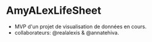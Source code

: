 # AmyALexLifeSheet
- MVP d'un projet de visualisation de données en cours.
- collaborateurs: @realalexis & @annatehiva.

